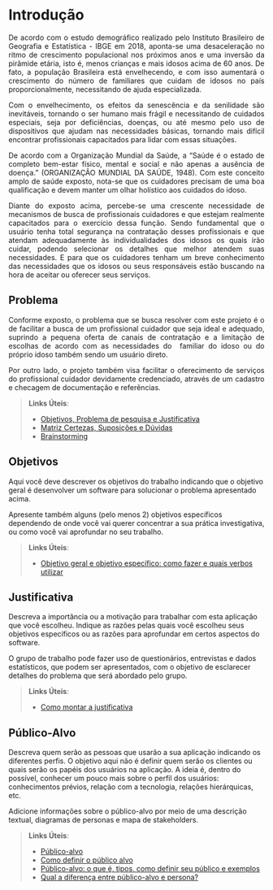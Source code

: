 # Introdução

<p style="text-align: justify">
De acordo com o estudo demográfico realizado pelo Instituto Brasileiro de Geografia e Estatística - IBGE em 2018, aponta-se uma desaceleração no ritmo de crescimento populacional nos próximos anos e uma inversão da pirâmide etária, isto é, menos crianças e mais idosos acima de 60 anos. De fato, a população Brasileira está envelhecendo, e com isso aumentará o crescimento do número de familiares que cuidam de idosos no país proporcionalmente, necessitando de ajuda especializada.</p>

<p style="text-align: justify">
Com o envelhecimento, os efeitos da senescência e da senilidade são inevitáveis, tornando o ser humano mais frágil e necessitando de cuidados especiais, seja por deficiências, doenças, ou até mesmo pelo uso de dispositivos que ajudam nas necessidades básicas, tornando mais difícil encontrar profissionais capacitados para lidar com essas situações.</p>

<p style="text-align: justify">
De acordo com a Organização Mundial da Saúde, a “Saúde é o estado de completo bem-estar físico, mental e social e não apenas a ausência de doença.” (ORGANIZAÇÃO MUNDIAL DA SAÚDE, 1948). Com este conceito amplo de saúde exposto, nota-se que os cuidadores precisam de uma boa qualificação e devem manter um olhar holístico aos cuidados do idoso.</p>

<p style="text-align: justify">
Diante do exposto acima, percebe-se uma crescente necessidade de mecanismos de busca de profissionais cuidadores e que estejam realmente capacitados para o exercício dessa função. Sendo fundamental que o usuário tenha total segurança na contratação desses profissionais e que atendam adequadamente às individualidades dos idosos os quais irão cuidar, podendo selecionar os detalhes que melhor atendem suas necessidades. E para que os cuidadores tenham um breve conhecimento das necessidades que os idosos ou seus responsáveis estão buscando na hora de aceitar ou oferecer seus serviços. </p>

## Problema

<p style="text-align: justify">
Conforme exposto, o problema que se busca resolver com este projeto é o de facilitar a busca de um profissional cuidador que seja ideal e adequado, suprindo a pequena oferta de canais de contratação e a limitação de escolhas de acordo com as necessidades do  familiar do idoso ou do próprio idoso também sendo um usuário direto. </p>

<p style="text-align: justify">
Por outro lado, o projeto também visa facilitar o oferecimento de serviços do profissional cuidador devidamente credenciado, através de um cadastro e checagem de documentação e referências. </p>

> **Links Úteis**:
>
> - [Objetivos, Problema de pesquisa e Justificativa](https://medium.com/@versioparole/objetivos-problema-de-pesquisa-e-justificativa-c98c8233b9c3)
> - [Matriz Certezas, Suposições e Dúvidas](https://medium.com/educa%C3%A7%C3%A3o-fora-da-caixa/matriz-certezas-suposi%C3%A7%C3%B5es-e-d%C3%BAvidas-fa2263633655)
> - [Brainstorming](https://www.euax.com.br/2018/09/brainstorming/)

## Objetivos

Aqui você deve descrever os objetivos do trabalho indicando que o objetivo geral é desenvolver um software para solucionar o problema apresentado acima.

Apresente também alguns (pelo menos 2) objetivos específicos dependendo de onde você vai querer concentrar a sua prática investigativa, ou como você vai aprofundar no seu trabalho.

> **Links Úteis**:
>
> - [Objetivo geral e objetivo específico: como fazer e quais verbos utilizar](https://blog.mettzer.com/diferenca-entre-objetivo-geral-e-objetivo-especifico/)

## Justificativa

Descreva a importância ou a motivação para trabalhar com esta aplicação que você escolheu. Indique as razões pelas quais você escolheu seus objetivos específicos ou as razões para aprofundar em certos aspectos do software.

O grupo de trabalho pode fazer uso de questionários, entrevistas e dados estatísticos, que podem ser apresentados, com o objetivo de esclarecer detalhes do problema que será abordado pelo grupo.

> **Links Úteis**:
>
> - [Como montar a justificativa](https://guiadamonografia.com.br/como-montar-justificativa-do-tcc/)

## Público-Alvo

Descreva quem serão as pessoas que usarão a sua aplicação indicando os diferentes perfis. O objetivo aqui não é definir quem serão os clientes ou quais serão os papéis dos usuários na aplicação. A ideia é, dentro do possível, conhecer um pouco mais sobre o perfil dos usuários: conhecimentos prévios, relação com a tecnologia, relações
hierárquicas, etc.

Adicione informações sobre o público-alvo por meio de uma descrição textual, diagramas de personas e mapa de stakeholders.

> **Links Úteis**:
>
> - [Público-alvo](https://blog.hotmart.com/pt-br/publico-alvo/)
> - [Como definir o público alvo](https://exame.com/pme/5-dicas-essenciais-para-definir-o-publico-alvo-do-seu-negocio/)
> - [Público-alvo: o que é, tipos, como definir seu público e exemplos](https://klickpages.com.br/blog/publico-alvo-o-que-e/)
> - [Qual a diferença entre público-alvo e persona?](https://rockcontent.com/blog/diferenca-publico-alvo-e-persona/)
